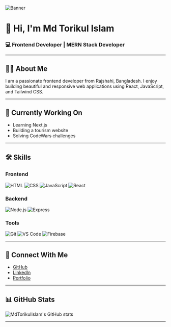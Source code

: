 <!-- Banner Image (চাইলে এখানে যেকোনো ব্যানার ইমেজ লিংক দিতে পারো) -->
![Banner](https://images.unsplash.com/photo-1507525428034-b723cf961d3e?auto=format&fit=crop&w=1350&q=80)

# 👋 Hi, I'm Md Torikul Islam  
### 💻 Frontend Developer | MERN Stack Developer

---

## 🧑‍💻 About Me
I am a passionate frontend developer from Rajshahi, Bangladesh. I enjoy building beautiful and responsive web applications using React, JavaScript, and Tailwind CSS.

---

## 🚀 Currently Working On
- Learning Next.js
- Building a tourism website
- Solving CodeWars challenges

---

## 🛠️ Skills

### Frontend
![HTML](https://img.shields.io/badge/-HTML5-orange)
![CSS](https://img.shields.io/badge/-CSS3-blue)
![JavaScript](https://img.shields.io/badge/-JavaScript-yellow)
![React](https://img.shields.io/badge/-React-blue)

### Backend
![Node.js](https://img.shields.io/badge/-Node.js-green)
![Express](https://img.shields.io/badge/-Express-black)

### Tools
![Git](https://img.shields.io/badge/-Git-black)
![VS Code](https://img.shields.io/badge/-VSCode-blue)
![Firebase](https://img.shields.io/badge/-Firebase-yellow)

---

## 🔗 Connect With Me
- [GitHub](https://github.com/mdtarikulislam1)
- [LinkedIn]( www.linkedin.com/in/mdtorikul)
- [Portfolio](https://splendid-sable-47345e.netlify.app/)

---

## 📊 GitHub Stats

![MdTorikulIslam's GitHub stats](https://github-readme-stats.vercel.app/api?username=mdtarikulislam1&show_icons=true&theme=radical)

---

